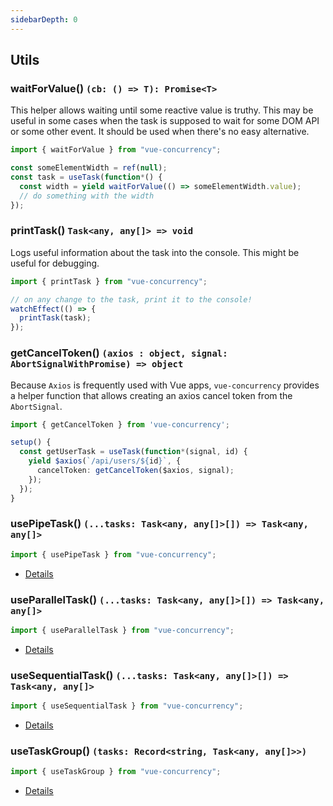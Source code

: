 ```yaml
---
sidebarDepth: 0
---
```


## Utils

### waitForValue() `(cb: () => T): Promise<T>`

This helper allows waiting until some reactive value is truthy. This may be useful in some cases when the task is supposed to wait for some DOM API or some other event. It should be used when there's no easy alternative.

```ts
import { waitForValue } from "vue-concurrency";

const someElementWidth = ref(null);
const task = useTask(function*() {
  const width = yield waitForValue(() => someElementWidth.value);
  // do something with the width
});
```

### printTask() `Task<any, any[]> => void`

Logs useful information about the task into the console. This might be useful for debugging.

```ts
import { printTask } from "vue-concurrency";

// on any change to the task, print it to the console!
watchEffect(() => {
  printTask(task);
});
```

### getCancelToken() `(axios : object, signal: AbortSignalWithPromise) => object`

Because `Axios` is frequently used with Vue apps, `vue-concurrency` provides a helper function that allows creating an axios cancel token from the `AbortSignal`.

```ts
import { getCancelToken } from 'vue-concurrency';

setup() {
  const getUserTask = useTask(function*(signal, id) {
    yield $axios(`/api/users/${id}`, {
      cancelToken: getCancelToken($axios, signal);
    });
  });
}
```

### usePipeTask() `(...tasks: Task<any, any[]>[]) => Task<any, any[]>`

```ts
import { usePipeTask } from "vue-concurrency";
```

- [Details](/composing-tasks/#pipe-task)

### useParallelTask() `(...tasks: Task<any, any[]>[]) => Task<any, any[]>`

```ts
import { useParallelTask } from "vue-concurrency";
```

- [Details](/composing-tasks/#parallel-task)

### useSequentialTask() `(...tasks: Task<any, any[]>[]) => Task<any, any[]>`

```ts
import { useSequentialTask } from "vue-concurrency";
```

- [Details](/composing-tasks/#sequential-task)

### useTaskGroup() `(tasks: Record<string, Task<any, any[]>>)`

```ts
import { useTaskGroup } from "vue-concurrency";
```

- [Details](/composing-tasks/#task-group)
